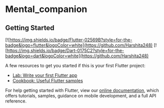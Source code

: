 # Mental_companion


## Getting Started

[![https://img.shields.io/badge/Flutter-02569B?style=for-the-badge&logo=flutter&logoColor=white](https://github.com/Harshita248)
[![https://img.shields.io/badge/Dart-0175C2?style=for-the-badge&logo=dart&logoColor=white](https://github.com/Harshita248)

A few resources to get you started if this is your first Flutter project:

- [Lab: Write your first Flutter app](https://flutter.dev/docs/get-started/codelab)
- [Cookbook: Useful Flutter samples](https://flutter.dev/docs/cookbook)

For help getting started with Flutter, view our
[online documentation](https://flutter.dev/docs), which offers tutorials,
samples, guidance on mobile development, and a full API reference.
